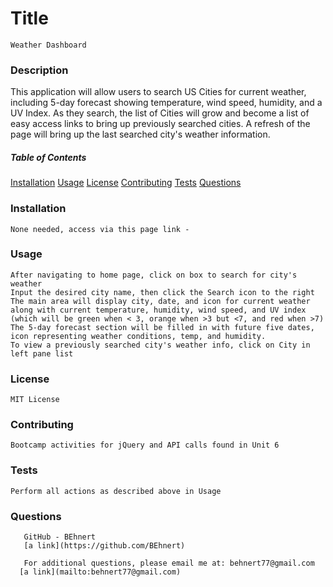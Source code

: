 
  # Title
    Weather Dashboard
  ### Description
  This application will allow users to search US Cities for current weather, including 5-day forecast showing temperature, wind speed, humidity, and a UV Index.  As they search, the list of Cities will grow and become a list of easy access links to bring up previously searched cities.  A refresh of the page will bring up the last searched city's weather information.

  ##### Table of Contents
   [Installation](#installation)
   [Usage](#usage)
   [License](#license)
   [Contributing](#contributing)
   [Tests](#tests)
   [Questions](#questions)
  
  ### Installation
    None needed, access via this page link - 
      
  ### Usage
    After navigating to home page, click on box to search for city's weather
    Input the desired city name, then click the Search icon to the right
    The main area will display city, date, and icon for current weather along with current temperature, humidity, wind speed, and UV index (which will be green when < 3, orange when >3 but <7, and red when >7)
    The 5-day forecast section will be filled in with future five dates, icon representing weather conditions, temp, and humidity.
    To view a previously searched city's weather info, click on City in left pane list 

  ### License
    MIT License
 
  ### Contributing
    Bootcamp activities for jQuery and API calls found in Unit 6

  ### Tests
    Perform all actions as described above in Usage

  ### Questions
       GitHub - BEhnert
       [a link](https://github.com/BEhnert)
      
       For additional questions, please email me at: behnert77@gmail.com
      [a link](mailto:behnert77@gmail.com)